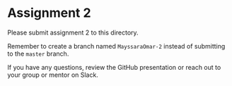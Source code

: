 # Assignment 2

Please submit assignment 2 to this directory.

Remember to create a branch named `MayssaraOmar-2` 
instead of submitting to the `master` branch.

If you have any questions, review the GitHub presentation or reach
out to your group or mentor on Slack.
